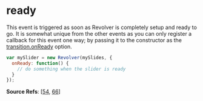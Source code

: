 # ready

This event is triggered as soon as Revolver is completely setup and ready to go. It is somewhat unique from the other events as you can only register a callback for this event one way; by passing it to the constructor as the [transition.onReady](https://github.com/revolverjs/revolverjs/blob/master/docs/revolver.options.transition.onready.md) option.

```javascript
var mySlider = new Revolver(mySlides, {
  onReady: function() {
    // do something when the slider is ready
  }
});
```

**Source Refs**: [[54](https://github.com/revolverjs/revolverjs/blob/master/coffee/revolver.coffee#L54), [66](https://github.com/revolverjs/revolverjs/blob/master/coffee/revolver.coffee#L66)]
